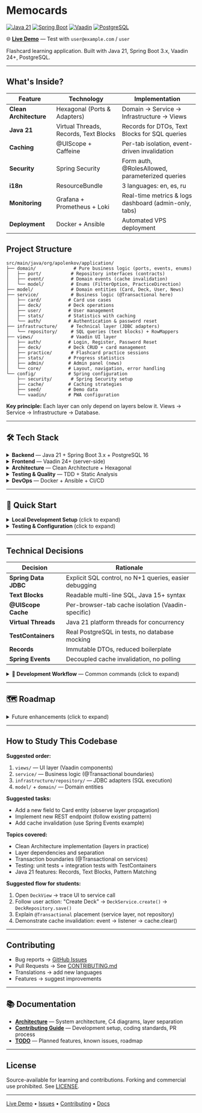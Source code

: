 # Memocards

[![Java 21](https://img.shields.io/badge/Java-21-orange.svg)](https://openjdk.java.net/projects/jdk/21/)
[![Spring Boot](https://img.shields.io/badge/Spring%20Boot-3.x-brightgreen.svg)](https://spring.io/projects/spring-boot)
[![Vaadin](https://img.shields.io/badge/Vaadin-24+-blue.svg)](https://vaadin.com/)
[![PostgreSQL](https://img.shields.io/badge/PostgreSQL-16-blue.svg)](https://www.postgresql.org/)

🌐 **[Live Demo](https://memocards.duckdns.org)** — Test with `user@example.com` / `user`

Flashcard learning application. Built with Java 21, Spring Boot 3.x, Vaadin 24+, PostgreSQL.

---

## What's Inside?

| Feature                | Technology                            | Implementation                                        |
|------------------------|---------------------------------------|-------------------------------------------------------|
| **Clean Architecture** | Hexagonal (Ports & Adapters)          | Domain → Service → Infrastructure → Views             |
| **Java 21**            | Virtual Threads, Records, Text Blocks | Records for DTOs, Text Blocks for SQL queries         |
| **Caching**            | @UIScope + Caffeine                   | Per-tab isolation, event-driven invalidation          |
| **Security**           | Spring Security                       | Form auth, @RolesAllowed, parameterized queries       |
| **i18n**               | ResourceBundle                        | 3 languages: en, es, ru                               |
| **Monitoring**         | Grafana + Prometheus + Loki           | Real-time metrics & logs dashboard (admin-only, tabs) |
| **Deployment**         | Docker + Ansible                      | Automated VPS deployment                              |

## Project Structure

```
src/main/java/org/apolenkov/application/
├── domain/              # Pure business logic (ports, events, enums)
│   ├── port/           # Repository interfaces (contracts)
│   ├── event/          # Domain events (cache invalidation)
│   └── model/          # Enums (FilterOption, PracticeDirection)
├── model/              # Domain entities (Card, Deck, User, News)
├── service/            # Business logic (@Transactional here)
│   ├── card/          # Card use cases
│   ├── deck/          # Deck operations
│   ├── user/          # User management
│   ├── stats/         # Statistics with caching
│   └── auth/          # Authentication & password reset
├── infrastructure/     # Technical layer (JDBC adapters)
│   └── repository/     # SQL queries (text blocks) + RowMappers
├── views/              # Vaadin UI layer
│   ├── auth/          # Login, Register, Password Reset
│   ├── deck/          # Deck CRUD + card management
│   ├── practice/       # Flashcard practice sessions
│   ├── stats/         # Progress statistics
│   ├── admin/         # Admin panel (news)
│   └── core/          # Layout, navigation, error handling
└── config/            # Spring configuration
    ├── security/       # Spring Security setup
    ├── cache/         # Caching strategies
    ├── seed/          # Demo data
    └── vaadin/        # PWA configuration
```

**Key principle:** Each layer can only depend on layers below it. Views → Service → Infrastructure → Database.

---

## 🛠️ Tech Stack

<details>
<summary><b>Backend</b> — Java 21 + Spring Boot 3.x + PostgreSQL 16</summary>

- **Java 21**: Virtual Threads, Records, Pattern Matching, Text Blocks
- **Spring Boot 3.x**: DI, Security, Transactions
- **Spring Data JDBC**: Explicit SQL control
- **PostgreSQL 16**: Flyway migrations
- **Caffeine**: High-performance caching
- **Spring Events**: Decoupled cache invalidation

</details>

<details>
<summary><b>Frontend</b> — Vaadin 24+ (server-side)</summary>

- **Vaadin 24+**: Server-side UI, PWA-ready
- **Lumo Theme**: Material Design inspired
- **i18n**: ResourceBundle (en, es, ru)
- **Responsive**: Mobile-first CSS Grid/Flexbox

</details>

<details>
<summary><b>Architecture</b> — Clean Architecture + Hexagonal</summary>

- **Layer Separation**: domain → service → infrastructure → views
- **Ports & Adapters**: Repository interfaces + JDBC adapters
- **SOLID Principles**: DI, single responsibility
- **Event-Driven**: Immediate cache updates via Spring Events

</details>

<details>
<summary><b>Testing & Quality</b> — TDD + Static Analysis</summary>

- **JUnit 5 + Mockito**: Unit tests
- **TestContainers**: Real PostgreSQL in integration tests
- **Checkstyle + SpotBugs + SonarLint**: Code quality gates

</details>

<details>
<summary><b>DevOps</b> — Docker + Ansible + CI/CD</summary>

- **Docker**: Jib containerless builds
- **Ansible**: Automated VPS deployment
- **GitHub Actions**: CI/CD pipelines
- **Monitoring**: Spring Actuator + Prometheus metrics

</details>

---

## 🚀 Quick Start

<details>
<summary><b>Local Development Setup</b> (click to expand)</summary>

**Prerequisites:** Java 21+, Docker, Docker Compose

```bash
# 1. Clone & configure
git clone <repository-url> && cd memo
cp env.sample .env  # Edit: set DB_PASSWORD, demo passwords

# 2. Start PostgreSQL
docker-compose up -d postgres

# 3. Run app
./gradlew bootRun

# 4. Open http://localhost:8080
# Login: user@example.com / user
```

**Docker (app only, no monitoring):**

```bash
# 1. Clone & configure
git clone <repository-url> && cd memo
cp env.sample .env  # Edit: set DB_PASSWORD, demo passwords

# 2. Start application (app + postgres)
docker-compose up -d

# 3. Open http://localhost:8080
# Login: user@example.com / user

# Stop:
# docker-compose down
```

**Docker Compose (full stack):**

```bash
# Start everything at once (recommended):
make stack-up
# This will: 1) start app (creates network), 2) start infrastructure (uses network)

# Or manually:
make docker          # Start app (creates memocards-network)
make infra-up        # Start infrastructure (uses existing network)
```

**Project Structure:**

- `docker-compose.yml` — application (app + postgres) **creates network**
- `docker-compose.infrastructure.yml` — monitoring (prometheus + loki + promtail + grafana) **uses network**
- `infrastructure/` — monitoring configuration files
- `infrastructure/ansible/` — deployment automation (playbooks, roles, inventory)
- Shared network: `memocards-network` (created by docker-compose.yml, used by infrastructure)

</details>

<details>
<summary><b>Testing & Configuration</b> (click to expand)</summary>

**Run tests:**

```bash
./gradlew test              # Unit tests
./gradlew integrationTest   # Integration (requires Docker)
./gradlew check             # All checks (tests + quality)
```

**Configuration via `.env` file** (see `env.sample`):

- Cache TTL/size settings
- UI debounce & pagination
- Security thresholds
- Spring profiles: dev, test, prod

</details>

---

## Technical Decisions

| Decision             | Rationale                                              |
|----------------------|--------------------------------------------------------|
| **Spring Data JDBC** | Explicit SQL control, no N+1 queries, easier debugging |
| **Text Blocks**      | Readable multi-line SQL, Java 15+ syntax               |
| **@UIScope Cache**   | Per-browser-tab cache isolation (Vaadin-specific)      |
| **Virtual Threads**  | Java 21 platform threads for concurrency               |
| **TestContainers**   | Real PostgreSQL in tests, no database mocking          |
| **Records**          | Immutable DTOs, reduced boilerplate                    |
| **Spring Events**    | Decoupled cache invalidation, no polling               |

<details>
<summary><b>🔧 Development Workflow</b> — Common commands (click to expand)</summary>

```bash
./gradlew bootRun                    # Run with auto-reload
./gradlew test                       # Run tests
./gradlew codeQuality                # Checkstyle + SpotBugs
./gradlew spotlessApply              # Auto-format code
./gradlew vaadinBuildFrontend        # Build production bundle
./gradlew jibDockerBuild             # Build Docker image
```

</details>

---

## 🗺️ Roadmap

<details>
<summary>Future enhancements (click to expand)</summary>

- [ ] Deck sharing & import/export
- [ ] AI-powered card generation (GPT-4 API)
- [ ] Progress analytics dashboard
- [ ] Mobile apps (Vaadin Hilla)

</details>

---

## How to Study This Codebase

**Suggested order:**

1. `views/` — UI layer (Vaadin components)
2. `service/` — Business logic (@Transactional boundaries)
3. `infrastructure/repository/` — JDBC adapters (SQL execution)
4. `model/` + `domain/` — Domain entities

**Suggested tasks:**

- Add a new field to Card entity (observe layer propagation)
- Implement new REST endpoint (follow existing pattern)
- Add cache invalidation (use Spring Events example)

**Topics covered:**

- Clean Architecture implementation (layers in practice)
- Layer dependencies and separation
- Transaction boundaries (@Transactional on services)
- Testing: unit tests + integration tests with TestContainers
- Java 21 features: Records, Text Blocks, Pattern Matching

**Suggested flow for students:**

1. Open `DeckView` → trace UI to service call
2. Follow user action: "Create Deck" → `DeckService.create()` → `DeckRepository.save()`
3. Explain `@Transactional` placement (service layer, not repository)
4. Demonstrate cache invalidation: event → listener → cache.clear()

---

## Contributing

- Bug reports → [GitHub Issues](../../issues)
- Pull Requests → See [CONTRIBUTING.md](docs/CONTRIBUTING.md)
- Translations → add new languages
- Features → suggest improvements

---

## 📚 Documentation

- **[Architecture](docs/architecture.md)** — System architecture, C4 diagrams, layer separation
- **[Contributing Guide](docs/CONTRIBUTING.md)** — Development setup, coding standards, PR process
- **[TODO](docs/TODO.md)** — Planned features, known issues, roadmap

---

## License

Source-available for learning and contributions. Forking and commercial use prohibited. See [LICENSE](LICENSE).

---

[Live Demo](https://memocards.duckdns.org) • [Issues](../../issues) • [Contributing](docs/CONTRIBUTING.md) • [Docs](docs/)
